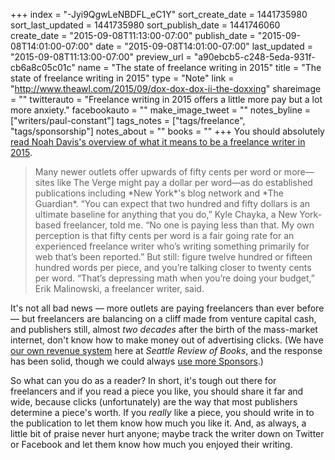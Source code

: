 +++
index = "-Jyi9QgwLeNBDFL_eC1Y"
sort_create_date = 1441735980
sort_last_updated = 1441735980
sort_publish_date = 1441746060
create_date = "2015-09-08T11:13:00-07:00"
publish_date = "2015-09-08T14:01:00-07:00"
date = "2015-09-08T14:01:00-07:00"
last_updated = "2015-09-08T11:13:00-07:00"
preview_url = "a90ebcb5-c248-5eda-931f-cb6a8c05c01c"
name = "The state of freelance writing in 2015"
title = "The state of freelance writing in 2015"
type = "Note"
link = "http://www.theawl.com/2015/09/dox-dox-dox-ii-the-doxxing"
shareimage = ""
twitterauto = "Freelance writing in 2015 offers a little more pay but a lot more anxiety."
facebookauto = ""
make_image_tweet = ""
notes_byline = ["writers/paul-constant"]
tags_notes = ["tags/freelance", "tags/sponsorship"]
notes_about = ""
books = ""
+++
You should absolutely [read Noah Davis's overview of what it means to be a freelance writer in 2015](http://www.theawl.com/2015/09/dox-dox-dox-ii-the-doxxing). 

<blockquote>Many newer outlets offer upwards of fifty cents per word or more—sites like The Verge might pay a dollar per word—as do established publications including *New York*'s blog network and *The Guardian*. “You can expect that two hundred and fifty dollars is an ultimate baseline for anything that you do,” Kyle Chayka, a New York-based freelancer, told me. “No one is paying less than that. My own perception is that fifty cents per word is a fair going rate for an experienced freelance writer who’s writing something primarily for web that’s been reported.” But still: figure twelve hundred or fifteen hundred words per piece, and you’re talking closer to twenty cents per word. “That’s depressing math when you’re doing your budget,” Erik Malinowski, a freelancer writer, said.</blockquote>

It's not all bad news — more outlets are paying freelancers than ever before — but freelancers are balancing on a cliff made from venture capital cash, and publishers still, almost *two decades* after the birth of the mass-market internet, don't know how to make money out of advertising clicks. (We have [our own revenue system](http://seattlereviewofbooks.com/sponsor/) here at *Seattle Review of Books*, and the response has been solid, though we could always [use more Sponsors](http://seattlereviewofbooks.com/sponsor/).) 

So what can you do as a reader? In short, it's tough out there for freelancers and if you read a piece you like, you should share it far and wide, because clicks (unfortunately) are the way that most publishers determine a piece's worth. If you *really* like a piece, you should write in to the publication to let them know how much you like it. And, as always, a little bit of praise never hurt anyone; maybe track the writer down on Twitter or Facebook and let them know how much you enjoyed their writing.
